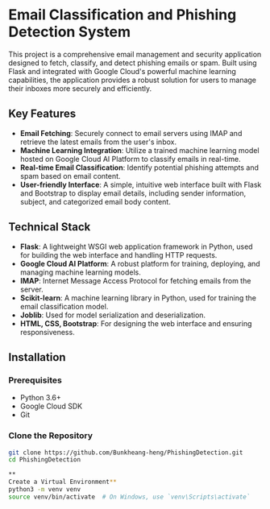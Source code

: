 # Email Classification and Phishing Detection System

This project is a comprehensive email management and security application designed to fetch, classify, and detect phishing emails or spam. Built using Flask and integrated with Google Cloud's powerful machine learning capabilities, the application provides a robust solution for users to manage their inboxes more securely and efficiently.

## Key Features
- **Email Fetching**: Securely connect to email servers using IMAP and retrieve the latest emails from the user's inbox.
- **Machine Learning Integration**: Utilize a trained machine learning model hosted on Google Cloud AI Platform to classify emails in real-time.
- **Real-time Email Classification**: Identify potential phishing attempts and spam based on email content.
- **User-friendly Interface**: A simple, intuitive web interface built with Flask and Bootstrap to display email details, including sender information, subject, and categorized email body content.

## Technical Stack
- **Flask**: A lightweight WSGI web application framework in Python, used for building the web interface and handling HTTP requests.
- **Google Cloud AI Platform**: A robust platform for training, deploying, and managing machine learning models.
- **IMAP**: Internet Message Access Protocol for fetching emails from the server.
- **Scikit-learn**: A machine learning library in Python, used for training the email classification model.
- **Joblib**: Used for model serialization and deserialization.
- **HTML, CSS, Bootstrap**: For designing the web interface and ensuring responsiveness.

## Installation

### Prerequisites
- Python 3.6+
- Google Cloud SDK
- Git

### Clone the Repository
```bash
git clone https://github.com/Bunkheang-heng/PhishingDetection.git
cd PhishingDetection

**
Create a Virtual Environment**
python3 -m venv venv
source venv/bin/activate  # On Windows, use `venv\Scripts\activate`
